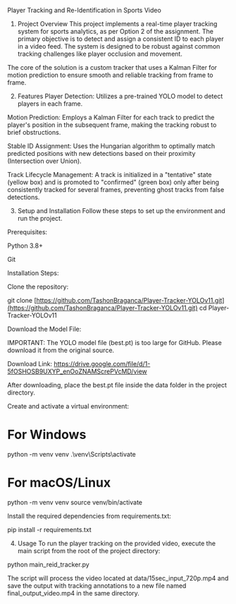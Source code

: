 Player Tracking and Re-Identification in Sports Video
1. Project Overview
This project implements a real-time player tracking system for sports analytics, as per Option 2 of the assignment. The primary objective is to detect and assign a consistent ID to each player in a video feed. The system is designed to be robust against common tracking challenges like player occlusion and movement.

The core of the solution is a custom tracker that uses a Kalman Filter for motion prediction to ensure smooth and reliable tracking from frame to frame.

2. Features
Player Detection: Utilizes a pre-trained YOLO model to detect players in each frame.

Motion Prediction: Employs a Kalman Filter for each track to predict the player's position in the subsequent frame, making the tracking robust to brief obstructions.

Stable ID Assignment: Uses the Hungarian algorithm to optimally match predicted positions with new detections based on their proximity (Intersection over Union).

Track Lifecycle Management: A track is initialized in a "tentative" state (yellow box) and is promoted to "confirmed" (green box) only after being consistently tracked for several frames, preventing ghost tracks from false detections.

3. Setup and Installation
Follow these steps to set up the environment and run the project.

Prerequisites:

Python 3.8+

Git

Installation Steps:

Clone the repository:

git clone [https://github.com/TashonBraganca/Player-Tracker-YOLOv11.git](https://github.com/TashonBraganca/Player-Tracker-YOLOv11.git)
cd Player-Tracker-YOLOv11

Download the Model File:

IMPORTANT: The YOLO model file (best.pt) is too large for GitHub. Please download it from the original source.

Download Link: https://drive.google.com/file/d/1-5fOSHOSB9UXYP_enOoZNAMScrePVcMD/view

After downloading, place the best.pt file inside the data folder in the project directory.

Create and activate a virtual environment:

# For Windows
python -m venv venv
.\venv\Scripts\activate

# For macOS/Linux
python -m venv venv
source venv/bin/activate

Install the required dependencies from requirements.txt:

pip install -r requirements.txt

4. Usage
To run the player tracking on the provided video, execute the main script from the root of the project directory:

python main_reid_tracker.py

The script will process the video located at data/15sec_input_720p.mp4 and save the output with tracking annotations to a new file named final_output_video.mp4 in the same directory.